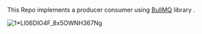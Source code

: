 This Repo implements a producer consumer using [BullMQ](https://docs.bullmq.io) library .

![1*Ll06DlO4F_8x5OWNH367Ng](https://github.com/user-attachments/assets/a03bf516-6f76-4ab9-b85a-6e2da5f32016)
